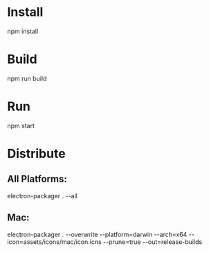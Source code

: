 # Install
npm install

# Build
npm run build

# Run 
npm start

# Distribute

## All Platforms: 
electron-packager . --all

## Mac:
electron-packager . --overwrite --platform=darwin --arch=x64 --icon=assets/icons/mac/icon.icns --prune=true --out=release-builds